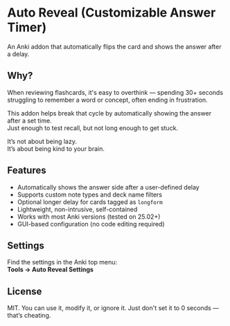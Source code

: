 # Auto Reveal (Customizable Answer Timer)

An Anki addon that automatically flips the card and shows the answer after a delay.

## Why?

When reviewing flashcards, it's easy to overthink — spending 30+ seconds struggling to remember a word or concept, often ending in frustration.

This addon helps break that cycle by automatically showing the answer after a set time.  
Just enough to test recall, but not long enough to get stuck.

It’s not about being lazy.  
It’s about being kind to your brain.

## Features

- Automatically shows the answer side after a user-defined delay
- Supports custom note types and deck name filters
- Optional longer delay for cards tagged as `longform`
- Lightweight, non-intrusive, self-contained
- Works with most Anki versions (tested on 25.02+)
- GUI-based configuration (no code editing required)


## Settings

Find the settings in the Anki top menu:  
**Tools → Auto Reveal Settings**

## License

MIT. You can use it, modify it, or ignore it. Just don't set it to 0 seconds — that’s cheating.
